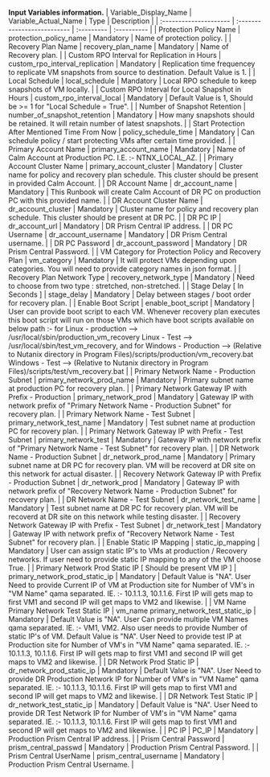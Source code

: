 **Input Variables information.**
| Variable_Display_Name    | Variable_Actual_Name        | Type       | Description |
| :---------------------  | :-------------------------- | :--------- | :---------- |
| Protection Policy Name | protection_policy_name  | Mandatory  | Name of protection policy.  |
| Recovery Plan Name  | recovery_plan_name  | Mandatory  | Name of Recovery plan.  |
| Custom RPO Interval for Replication in Hours  | custom_rpo_interval_replication  | Mandatory  | Replication time frequencey to replicate VM snapshots from source to destination. Default Value is 1.   |
| Local Schedule  | local_schedule  | Mandatory  | Local RPO schedule to keep snapshots of VM locally.  |
| Custom RPO Interval for Local Snapshot in Hours  | custom_rpo_interval_local  | Mandatory  | Default Value is 1, Should be >= 1 for "Local Schedule = True".  |
| Number of Snapshot Retention   | number_of_snapshot_retention  | Mandatory  | How many snapshots should be retained. It will retain number of latest snapshots.  |
| Start Protection After Mentioned Time From Now  | policy_schedule_time  | Mandatory  | Can schedule policy / start protecting VMs after certain time provided.  |
| Primary Account Name  | primary_account_name  | Mandatory  | Name of Calm Account at Production PC. I.E. :- NTNX_LOCAL_AZ.  |
| Primary Account Cluster Name  | primary_account_cluster  | Mandatory  | Cluster name for policy and recovery plan schedule. This cluster should be present in provided Calm Account.  |
| DR Account Name  | dr_account_name  | Mandatory  | This Runbook will create Calm Account of DR PC on production PC with this provided name.  |
| DR Account Cluster Name  | dr_account_cluster  | Mandatory  | Cluster name for policy and recovery plan schedule. This cluster should be present at DR PC.  |
| DR PC IP  | dr_account_url  | Mandatory  | DR Prism Central IP address.  |
| DR PC Username  | dr_account_username  | Mandatory  | DR Prism Central username.  |
| DR PC Password  | dr_account_password  | Mandatory  | DR Prism Central Password.  |
| VM Category for Protection Policy and Recovery Plan  | vm_category  | Mandatory  | It will protect VMs depending upon categories. You will need to provide category names in json format.  |
| Recovery Plan Network Type  | recovery_network_type  | Mandatory  | Need to choose from two type : stretched, non-stretched.  |
| Stage Delay [ In Seconds ]  | stage_delay  | Mandatory  | Delay between stages / boot order for recovery plan.  |
| Enable Boot Script   | enable_boot_script  | Mandatory  | User can provide boot script to each VM. Whenever recovery plan executes this boot script will run on those VMs which have boot scripts available on below path :- for Linux - production --> /usr/local/sbin/production_vm_recovery   Linux - Test --> /usr/local/sbin/test_vm_recovery,  and for Windows - Production --> (Relative to Nutanix directory in Program Files)/scripts/production/vm_recovery.bat Windows - Test --> (Relative to Nutanix directory in Program Files)/scripts/test/vm_recovery.bat  |
| Primary Network Name - Production Subnet  | primary_network_prod_name  | Mandatory  | Primary subnet name at production PC for recovery plan.  |
| Primary Network Gateway IP with Prefix - Production  | primary_network_prod  | Mandatory  | Gateway IP with network prefix of "Primary Network Name - Production Subnet" for recovery plan.  |
| Primary Network Name - Test Subnet  | primary_network_test_name  | Mandatory  | Test subnet name at production PC for recovery plan.  |
| Primary Network Gateway IP with Prefix - Test Subnet  | primary_network_test  | Mandatory  | Gateway IP with network prefix of "Primary Network Name - Test Subnet" for recovery plan.  |
| DR Network Name - Production Subnet  | dr_network_prod_name  | Mandatory  | Primary subnet name at DR PC for recovery plan. VM will be recoverd at DR site on this network for actual disaster.  |
| Recovery Network Gateway IP with Prefix - Production Subnet  | dr_network_prod  | Mandatory  | Gateway IP with network prefix of "Recovery Network Name - Production Subnet" for recovery plan.  |
| DR Network Name - Test Subnet  | dr_network_test_name  | Mandatory  | Test subnet name at DR PC for recovery plan. VM will be recoverd at DR site on this network while testing disaster.  |
| Recovery Network Gateway IP with Prefix - Test Subnet  | dr_network_test  | Mandatory  | Gateway IP with network prefix of "Recovery Network Name - Test Subnet" for recovery plan.  |
| Enable Static IP Mapping   | static_ip_mapping  | Mandatory  | User can assign static IP's to VMs at production / Recovery networks. If user need to provide static IP mapping to any of the VM choose True.  |
| Primary Network Prod Static IP [ Should be present VM IP ]  | primary_network_prod_static_ip | Mandatory  | Default Value is "NA". User Need to provide Current IP of VM at Production site for Number of VM's in  "VM Name" qama separated. IE. :- 10.1.1.3, 10.1.1.6. First IP will gets map to first VM1 and second IP will get maps to VM2 and likewise.  |
| VM Name Primary Network Test Static IP  | vm_name primary_network_test_static_ip | Mandatory  | Default Value is "NA". User Can provide multiple VM Names qama separated. IE. :- VM1, VM2. Also user needs to provide Number of static IP's of VM. Default Value is "NA". User Need to provide test IP at Production site for Number of VM's in  "VM Name" qama separated. IE. :- 10.1.1.3, 10.1.1.6. First IP will gets map to first VM1 and second IP will get maps to VM2 and likewise.  |
| DR Network Prod Static IP  | dr_network_prod_static_ip  | Mandatory  | Default Value is "NA". User Need to provide DR Production Network IP  for Number of VM's in  "VM Name" qama separated. IE. :- 10.1.1.3, 10.1.1.6. First IP will gets map to first VM1 and second IP will get maps to VM2 and likewise.  |
| DR Network Test Static IP  | dr_network_test_static_ip  | Mandatory  | Default Value is "NA". User Need to provide DR Test Network IP  for Number of VM's in  "VM Name" qama separated. IE. :- 10.1.1.3, 10.1.1.6. First IP will gets map to first VM1 and second IP will get maps to VM2 and likewise.  |
| PC IP  | PC_IP  | Mandatory  | Production Prism Central IP address.  |
| Prism Central Password  | prism_central_passwd  | Mandatory  | Production Prism Central Password.  |
| Prism Central UserName  | prism_central_username  | Mandatory  | Production Prism Central Username.  |
